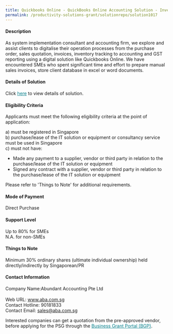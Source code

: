 ```yaml
---
title: Quickbooks Online - QuickBooks Online Accounting Solution - Inventory
permalink: /productivity-solutions-grant/solutionrepo/solution1017
---
```


#### Description

As system implementation consultant and accounting firm, we explore and assist clients to digitalise their operation processes from the purchase order, sales quotation, invoices, inventory tracking to accounting and GST reporting using a digital solution like Quickbooks Online. We have encountered SMEs who spent significant time and effort to prepare manual sales invoices, store client database in excel or word documents.

#### Details of Solution

Click <a href='https://govassist.gobusiness.gov.sg/images/psg/Desensitised_Abundant_Quickbooks_20200437_Annex_3_Part_3.pdf' style='color:#037e8a'>here</a> to view details of solution.

#### Eligibility Criteria

Applicants must meet the following eligibility criteria at the point of application:

a) must be registered in Singapore <br>
b) purchase/lease of the IT solution or equipment or consultancy service must be used in Singapore <br>
c) must not have:
- Made any payment to a supplier, vendor or third party in relation to the purchase/lease of the IT solution or equipment
- Signed any contract with a supplier, vendor or third party in relation to the purchase/lease of the IT solution or equipment

Please refer to 'Things to Note' for additional requirements.

#### Mode of Payment
Direct Purchase

#### Support Level
Up to 80% for SMEs <br>
N.A. for non-SMEs

#### Things to Note
Minimum 30% ordinary shares (ultimate individual ownership) held directly/indirectly by Singaporean/PR

#### Contact Information
Company Name:Abundant Accounting Pte Ltd  <br>Web URL: www.aba.com.sg <br>Contact Hotline: 90181833 <br>Contact Email: sales@aba.com.sg <br>

Interested companies can get a quotation from the pre-approved vendor, before applying for the PSG through the <a target='_blank' style='color:#037e8a' href='https://www.businessgrants.gov.sg/'>Business Grant Portal (BGP)</a>.
